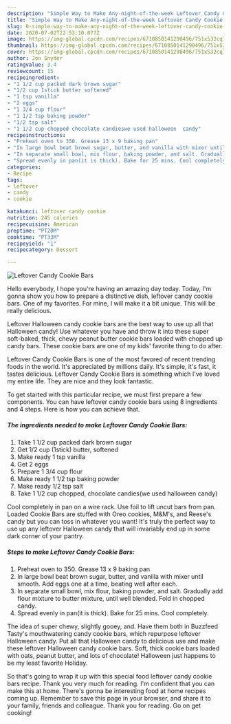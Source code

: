 ```yaml
---
description: "Simple Way to Make Any-night-of-the-week Leftover Candy Cookie Bars"
title: "Simple Way to Make Any-night-of-the-week Leftover Candy Cookie Bars"
slug: 0-simple-way-to-make-any-night-of-the-week-leftover-candy-cookie-bars
date: 2020-07-02T22:53:10.077Z
image: https://img-global.cpcdn.com/recipes/6710850141290496/751x532cq70/leftover-candy-cookie-bars-recipe-main-photo.jpg
thumbnail: https://img-global.cpcdn.com/recipes/6710850141290496/751x532cq70/leftover-candy-cookie-bars-recipe-main-photo.jpg
cover: https://img-global.cpcdn.com/recipes/6710850141290496/751x532cq70/leftover-candy-cookie-bars-recipe-main-photo.jpg
author: Jon Snyder
ratingvalue: 3.4
reviewcount: 15
recipeingredient:
- "1 1/2 cup packed dark brown sugar"
- "1/2 cup 1stick butter softened"
- "1 tsp vanilla"
- "2 eggs"
- "1 3/4 cup flour"
- "1 1/2 tsp baking powder"
- "1/2 tsp salt"
- "1 1/2 cup chopped chocolate candieswe used halloween  candy"
recipeinstructions:
- "Preheat oven to 350. Grease 13 x 9 baking pan"
- "In large bowl beat brown sugar, butter, and vanilla with mixer until smooth. Add eggs one at a time, beating well after each."
- "In separate small bowl, mix flour, baking powder, and salt. Gradually add flour mixture to butter mixture, until well blended. Fold in chopped candy."
- "Spread evenly in pan(it is thick). Bake for 25 mins. Cool completely."
categories:
- Recipe
tags:
- leftover
- candy
- cookie

katakunci: leftover candy cookie 
nutrition: 245 calories
recipecuisine: American
preptime: "PT20M"
cooktime: "PT33M"
recipeyield: "1"
recipecategory: Dessert

---
```



![Leftover Candy Cookie Bars](https://img-global.cpcdn.com/recipes/6710850141290496/751x532cq70/leftover-candy-cookie-bars-recipe-main-photo.jpg)

Hello everybody, I hope you're having an amazing day today. Today, I'm gonna show you how to prepare a distinctive dish, leftover candy cookie bars. One of my favorites. For mine, I will make it a bit unique. This will be really delicious.

Leftover Halloween candy cookie bars are the best way to use up all that Halloween candy! Use whatever you have and throw it into these super soft-baked, thick, chewy peanut butter cookie bars loaded with chopped up candy bars. These cookie bars are one of my kids&#39; favorite thing to do after.

Leftover Candy Cookie Bars is one of the most favored of recent trending foods in the world. It's appreciated by millions daily. It's simple, it's fast, it tastes delicious. Leftover Candy Cookie Bars is something which I've loved my entire life. They are nice and they look fantastic.


To get started with this particular recipe, we must first prepare a few components. You can have leftover candy cookie bars using 8 ingredients and 4 steps. Here is how you can achieve that.

<!--inarticleads1-->

##### The ingredients needed to make Leftover Candy Cookie Bars:

1. Take 1 1/2 cup packed dark brown sugar
1. Get 1/2 cup (1stick) butter, softened
1. Make ready 1 tsp vanilla
1. Get 2 eggs
1. Prepare 1 3/4 cup flour
1. Make ready 1 1/2 tsp baking powder
1. Make ready 1/2 tsp salt
1. Take 1 1/2 cup chopped, chocolate candies(we used halloween  candy)


Cool completely in pan on a wire rack. Use foil to lift uncut bars from pan. Loaded Cookie Bars are stuffed with Oreo cookies, M&amp;M&#39;s, and Reese&#39;s candy but you can toss in whatever you want! It&#39;s truly the perfect way to use up any leftover Halloween candy that will invariably end up in some dark corner of your pantry. 

<!--inarticleads2-->

##### Steps to make Leftover Candy Cookie Bars:

1. Preheat oven to 350. Grease 13 x 9 baking pan
1. In large bowl beat brown sugar, butter, and vanilla with mixer until smooth. Add eggs one at a time, beating well after each.
1. In separate small bowl, mix flour, baking powder, and salt. Gradually add flour mixture to butter mixture, until well blended. Fold in chopped candy.
1. Spread evenly in pan(it is thick). Bake for 25 mins. Cool completely.


The idea of super chewy, slightly gooey, and. Have them both in Buzzfeed Tasty&#39;s mouthwatering candy cookie bars, which repurpose leftover Halloween candy. Put all that Halloween candy to delicious use and make these leftover Halloween candy cookie bars. Soft, thick cookie bars loaded with oats, peanut butter, and lots of chocolate! Halloween just happens to be my least favorite Holiday. 

So that's going to wrap it up with this special food leftover candy cookie bars recipe. Thank you very much for reading. I'm confident that you can make this at home. There's gonna be interesting food at home recipes coming up. Remember to save this page in your browser, and share it to your family, friends and colleague. Thank you for reading. Go on get cooking!
